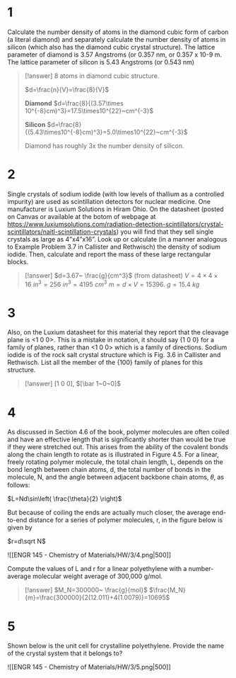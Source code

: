 # 1

Calculate the number density of atoms in the diamond cubic form of carbon (a literal diamond) and separately calculate the number density of atoms in silicon (which also has the diamond cubic crystal structure). The lattice parameter of diamond is 3.57 Angstroms (or 0.357 nm, or 0.357 x 10-9 m. The lattice parameter of silicon is 5.43 Angstroms (or 0.543 nm)

> [!answer]
> 8 atoms in diamond cubic structure.
> 
> $d=\frac{n}{V}=\frac{8}{V}$
> 
> **Diamond**
> $d=\frac{8}{(3.57\times 10^{-8}cm)^3}=17.5\times10^{22}~cm^{-3}$
> 
> **Silicon**
> $d=\frac{8}{(5.43\times10^{-8}cm)^3}=5.0\times10^{22}~cm^{-3}$
> 
> Diamond has roughly 3x the number density of silicon.

# 2

Single crystals of sodium iodide (with low levels of thallium as a controlled impurity) are used as scintillation detectors for nuclear medicine. One manufacturer is Luxium Solutions in Hiram Ohio. On the datasheet (posted on Canvas or available at the botom of webpage at https://www.luxiumsolutions.com/radiation-detection-scintillators/crystal-scintillators/naitl-scintillation-crystals) you will find that they sell single crystals as large as 4”x4”x16”. Look up or calculate (in a manner analogous to Example Problem 3.7 in Callister and Rethwisch) the density of sodium iodide. Then, calculate and report the mass of these large rectangular blocks.

> [!answer]
> $d=3.67~ \frac{g}{cm^3}$ (from datasheet)
> $V=4\times 4\times 16~ in^3=256~ in^3=4195~ cm^3$
> $m=d\times V=15396. ~g=15.4~kg$

# 3

Also, on the Luxium datasheet for this material they report that the cleavage plane is <1 0 0>. This is a mistake in notation, it should say {1 0 0} for a family of planes, rather than <1 0 0> which is a family of directions. Sodium iodide is of the rock salt crystal structure which is Fig. 3.6 in Callister and Rethwisch. List all the member of the {100} family of planes for this structure.

> [!answer]
> $[1~0~0]$, $[\bar 1~0~0]$

# 4

As discussed in Section 4.6 of the book, polymer molecules are often coiled and have an effective length that is significantly shorter than would be true if they were stretched out. This arises from the ability of the covalent bonds along the chain length to rotate as is illustrated in Figure 4.5. For a linear, freely rotating polymer molecule, the total chain length, L, depends on the bond length between chain atoms, d, the total number of bonds in the molecule, N, and the angle between adjacent backbone chain atoms, 𝜃, as follows:

$L=Nd\sin\left( \frac{\theta}{2} \right)$

But because of coiling the ends are actually much closer, the average end-to-end distance for a series of polymer molecules, r, in the figure below is given by

$r=d\sqrt N$

![[ENGR 145 - Chemistry of Materials/HW/3/4.png|500]]

Compute the values of L and r for a linear polyethylene with a number-average molecular weight average of 300,000 g/mol.

> [!answer]
> $M_N=300000~ \frac{g}{mol}$
> $\frac{M_N}{m}=\frac{300000}{2(12.011)+4(1.0079)}=10695$
> 

# 5

Shown below is the unit cell for crystalline polyethylene. Provide the name of the crystal system that it belongs to?

![[ENGR 145 - Chemistry of Materials/HW/3/5.png|500]]